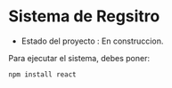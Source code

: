 <h1> Sistema de Regsitro</h1>

- Estado del proyecto : En construccion.

Para ejecutar el sistema, debes poner:

```npm install react```
